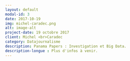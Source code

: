```yaml
---
layout: default
modal-id: 3
date: 2017-10-19
img: michel-caradec.png
alt: image-alt
project-date: 19 octobre 2017
client: Michel <br>Caradec
category: Datajournalisme
description: Panama Papers : Investigation et Big Data.
description-longue : Plus d'infos à venir.
---
```

